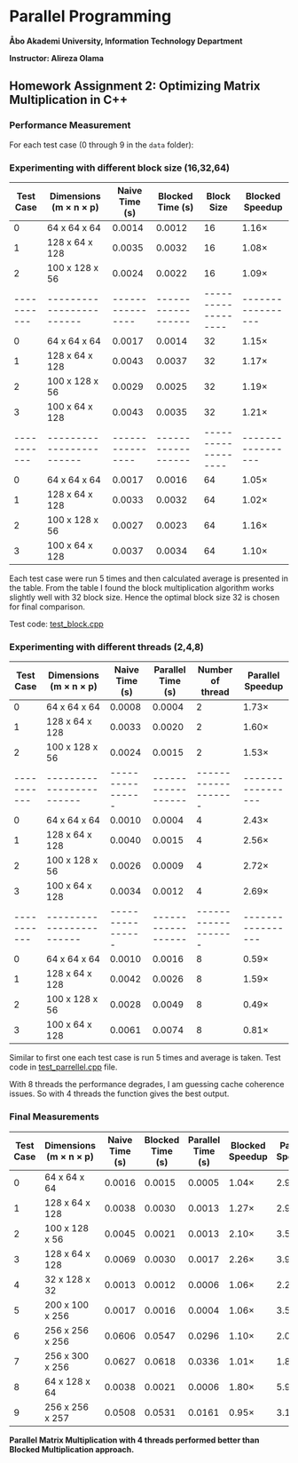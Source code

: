 # Parallel Programming

**Åbo Akademi University, Information Technology Department**

**Instructor: Alireza Olama**

## Homework Assignment 2: Optimizing Matrix Multiplication in C++



### Performance Measurement

For each test case (0 through 9 in the `data` folder):

### Experimenting with different block size (16,32,64)

| Test Case | Dimensions (m × n × p) | Naive Time (s) | Blocked Time (s) | Block Size        | Blocked Speedup |
|-----------|------------------------|----------------|------------------|-------------------|-----------------|
| 0         | 64 x 64 x 64           | 0.0014         | 0.0012           | 16                | 1.16×           | 
| 1         | 128 x 64 x 128         | 0.0035         | 0.0032           | 16                | 1.08×           | 
| 2         | 100 x 128 x 56         | 0.0024         | 0.0022           | 16                | 1.09×           | 
|-----------|------------------------|----------------|------------------|-------------------|-----------------|
| 0         | 64 x 64 x 64           | 0.0017         | 0.0014           | 32                | 1.15×           | 
| 1         | 128 x 64 x 128         | 0.0043         | 0.0037           | 32                | 1.17×           | 
| 2         | 100 x 128 x 56         | 0.0029         | 0.0025           | 32                | 1.19×           | 
| 3         | 100 x 64 x 128         | 0.0043         | 0.0035           | 32                | 1.21×           |
|-----------|------------------------|----------------|------------------|-------------------|-----------------|
| 0         | 64 x 64 x 64           | 0.0017         | 0.0016           | 64                | 1.05×           | 
| 1         | 128 x 64 x 128         | 0.0033         | 0.0032           | 64                | 1.02×           | 
| 2         | 100 x 128 x 56         | 0.0027         | 0.0023           | 64                | 1.16×           | 
| 3         | 100 x 64 x 128         | 0.0037         | 0.0034           | 64                | 1.10×           |

Each test case were run 5 times and then calculated average is presented in the table. From the table I found the block multiplication algorithm works slightly well with 32 block size. Hence the optimal block size 32 is chosen for final comparison. 

Test code: [test_block.cpp](test_block.cpp)





### Experimenting with different threads (2,4,8)

| Test Case | Dimensions (m × n × p) | Naive Time (s) |Parallel Time (s) | Number of thread  |Parallel Speedup |
|-----------|------------------------|----------------|------------------|-------------------|-----------------|
| 0         | 64 x 64 x 64           | 0.0008         | 0.0004           | 2                 | 1.73×           | 
| 1         | 128 x 64 x 128         | 0.0033         | 0.0020           | 2                 | 1.60×           | 
| 2         | 100 x 128 x 56         | 0.0024         | 0.0015           | 2                 | 1.53×           | 
|-----------|------------------------|----------------|------------------|-------------------|-----------------|
| 0         | 64 x 64 x 64           | 0.0010         | 0.0004           | 4                 | 2.43×           | 
| 1         | 128 x 64 x 128         | 0.0040         | 0.0015           | 4                 | 2.56×           | 
| 2         | 100 x 128 x 56         | 0.0026         | 0.0009           | 4                 | 2.72×           | 
| 3         | 100 x 64 x 128         | 0.0034         | 0.0012           | 4                 | 2.69×           |
|-----------|------------------------|----------------|------------------|-------------------|-----------------|
| 0         | 64 x 64 x 64           | 0.0010         | 0.0016           | 8                 | 0.59×           | 
| 1         | 128 x 64 x 128         | 0.0042         | 0.0026           | 8                 | 1.59×           | 
| 2         | 100 x 128 x 56         | 0.0028         | 0.0049           | 8                 | 0.49×           | 
| 3         | 100 x 64 x 128         | 0.0061         | 0.0074           | 8                 | 0.81×           |

Similar to first one each test case is run 5 times and average is taken. Test code in [test_parrellel.cpp](test_parrellel.cpp) file.

With 8 threads the performance degrades, I am guessing cache coherence issues. So with 4 threads the function gives the best output. 




### Final Measurements

| Test Case | Dimensions (m × n × p) | Naive Time (s) | Blocked Time (s) | Parallel Time (s) | Blocked Speedup | Parallel Speedup |
|-----------|------------------------|----------------|------------------|-------------------|-----------------|------------------|
| 0         | 64 x 64 x 64           | 0.0016         | 0.0015           | 0.0005            | 1.04×           | 2.97×            |
| 1         | 128 x 64 x 128         | 0.0038         | 0.0030           | 0.0013            | 1.27×           | 2.95×            |
| 2         | 100 x 128 x 56         | 0.0045         | 0.0021           | 0.0013            | 2.10×           | 3.50×            |
| 3         | 128 x 64 x 128         | 0.0069         | 0.0030           | 0.0017            | 2.26×           | 3.95×            |
| 4         | 32 x 128 x 32          | 0.0013         | 0.0012           | 0.0006            | 1.06×           | 2.23×            |
| 5         | 200 x 100 x 256        | 0.0017         | 0.0016           | 0.0004            | 1.06×           | 3.58×            |
| 6         | 256 x 256 x 256        | 0.0606         | 0.0547           | 0.0296            | 1.10×           | 2.04×            |
| 7         | 256 x 300 x 256        | 0.0627         | 0.0618           | 0.0336            | 1.01×           | 1.86×            |
| 8         | 64 x 128 x 64          | 0.0038         | 0.0021           | 0.0006            | 1.80×           | 5.93×            |
| 9         | 256 x 256 x 257        | 0.0508         | 0.0531           | 0.0161            | 0.95×           | 3.14×            |



  

    
      
      

**Parallel Matrix Multiplication with 4 threads performed better than Blocked Multiplication approach.**